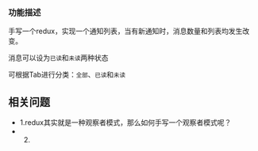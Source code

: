 ### 功能描述

手写一个redux，实现一个通知列表，当有新通知时，消息数量和列表均发生改变。

消息可以设为`已读`和`未读`两种状态

可根据Tab进行分类：`全部`、`已读`和`未读`


## 相关问题
- 1.redux其实就是一种观察者模式，那么如何手写一个观察者模式呢？
- 2.